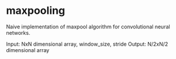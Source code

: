 # maxpooling

Naive implementation of maxpool algorithm for convolutional neural networks.

Input: NxN dimensional array, window_size, stride
Output: N/2xN/2 dimensional array 
